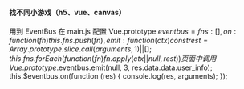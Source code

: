 #### 找不同小游戏（h5、vue、canvas）

用到 EventBus
在 main.js 配置
Vue.prototype.$eventbus = {
    fns: [],
    on: function(fn){
        this.fns.push(fn)
    },
    emit: function(ctx){
        const rest = Array.prototype.slice.call(arguments, 1) || [];
        this.fns.forEach(function(fn){
            fn.apply(ctx || null, rest)
        })
    }
}
页面中调用
Vue.prototype.$eventbus.emit(null, 3, res.data.data.user_info);
this.$eventbus.on(function (res) {
console.log(res, arguments);
});
